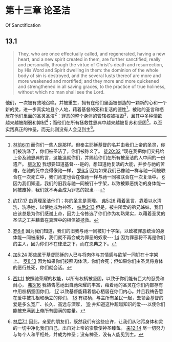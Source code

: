 # 第十三章 论圣洁

Of Sanctification

## 13.1

> They, who are once effectually called, and regenerated, having a new heart, and a new spirit created in them, are further sanctified, really and personally, through the virtue of Christ's death and resurrection, by His Word and Spirit dwelling in them: the dominion of the whole body of sin is destroyed, and the several lusts thereof are more and more weakened and mortified; and they more and more quickened and strengthened in all saving graces, to the practice of true holiness, without which no man shall see the Lord.

他们，一次被有效地召唤，并被重生，拥有在他们里面被创造的一颗新的心和一个新的灵，进一步真实地且个人地，藉着基督的死和复活的德性[^13-1]，被祂的圣言和栖居在他们里面的圣灵圣洁[^13-2]：罪恶的整个身体的管辖权被摧毁[^13-3]，且其中多种情欲越来越被削弱和抑制[^13-4]；而他们在所有拯救性恩典中越来越被复苏和坚固[^13-5]，以至实践真正的神圣，而无此则没有人会见到主[^13-6]。

[^13-1]: [林前6:11](https://biblehub.com/1_corinthians/6-11.htm) 而你们一些人是那样。但奉主耶稣基督的名并由我们上帝的圣灵，你们被洗涤了，你们被圣洁了，你们被称义了。 [徒20:32](https://biblehub.com/acts/20-32.htm) “现在我把你们交托给上帝及祂恩典的言，这能造就你们，并赐给你们在所有被圣洁的人中间的一份遗产。 [腓3:10](https://biblehub.com/philippians/3-10.htm) 我想要知道基督---是的，想知道祂复活的大能，并参与祂的苦难，在祂的死中变得像祂一样， [罗6:5](https://biblehub.com/romans/6-5.htm) 因为如果我们已像祂一样与祂一同被联合在一次死亡中，我们肯定也会在像祂一样与祂一同被联合在一次复活中。 [6](https://biblehub.com/romans/6-6.htm) 因为我们知道，我们的旧我与祂一同被钉十字架，以致被罪恶统治的身体能一同被废掉，我们就不再会成为罪恶的奴隶---

[^13-2]: [约17:17](https://biblehub.com/john/17-17.htm) 由真理圣洁他们；祢的圣言是真理。 [弗5:26](https://biblehub.com/ephesians/5-26.htm) 藉着圣言，靠着以水清洗，洗净她，以使她成为神圣， [帖后2:13](https://biblehub.com/2_thessalonians/2-13.htm) 但是，被主所爱的弟兄姊妹，我们应该总是为你们感谢上帝，因为上帝拣选了你们作为初熟果实，以藉着圣灵的圣洁之工并藉着在真理中的相信被拯救。

[^13-3]: [罗6:6](https://biblehub.com/romans/6-6.htm) 因为我们知道，我们的旧我与祂一同被钉十字架，以致被罪恶统治的身体能一同被废掉，我们就不再会成为罪恶的奴隶--- [14](https://biblehub.com/romans/6-14.htm) 因为罪恶将不再是你们的主人，因为你们不在律法之下，而在恩典之下。

[^13-4]: [加5:24](https://biblehub.com/galatians/5-24.htm) 那些属于基督耶稣的人已与将肉体与其情感与欲望一同钉在十字架上。 [罗8:13](https://biblehub.com/romans/8-13.htm) 因为如果你们按照肉体活，你们会死；但如果你们由圣灵将身体的恶行处死，你们就会活。

[^13-5]: [西1:11](https://biblehub.com/colossians/1-11.htm) 按照祂荣耀的权能，以所有权柄被坚固，以致于你们能有巨大的忍受和耐心， [弗3:16](https://biblehub.com/ephesians/3-16.htm) 我祷告愿祂出自祂荣耀的丰富，藉着祂的圣灵在你们内部存有中用权柄坚固你们， [17](https://biblehub.com/ephesians/3-17.htm) 以致基督能藉着信心栖居在你们内心。并且我祷告愿在爱中被扎根和确立的你们， [18](https://biblehub.com/ephesians/3-18.htm) 有权柄，与主所有圣民一起，去领会基督的爱是多么宽广、长久、高远与深厚， [19](https://biblehub.com/ephesians/3-19.htm) 并知道这种超越知识的爱---以使你们能被充满到上帝所有圆满的度量。

[^13-6]: [林后7:1](https://biblehub.com/2_corinthians/7-1.htm) 因此，亲爱的朋友们，既然我们有这些应许，让我们从沾污身体和灵的一切中净化我们自己，出自对上帝的崇敬使神圣臻备。 [来12:14](https://biblehub.com/hebrews/12-14.htm) 尽一切努力与每个人和平相处，并成为神圣；没有神圣，没有人能见到主。